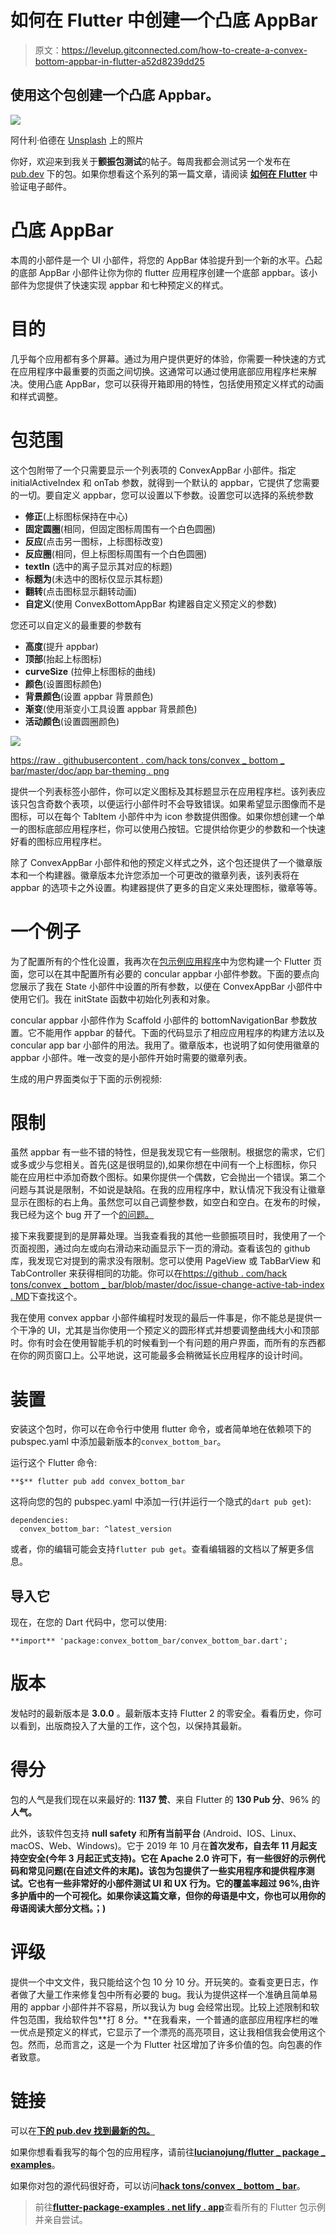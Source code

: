 # 如何在 Flutter 中创建一个凸底 AppBar

> 原文：<https://levelup.gitconnected.com/how-to-create-a-convex-bottom-appbar-in-flutter-a52d8239dd25>

## 使用这个包创建一个凸底 Appbar。

![](img/06c6b3abbe69a0bf538f03b1ba7bdaff.png)

阿什利·伯德在 [Unsplash](https://unsplash.com/s/photos/app-bar?utm_source=unsplash&utm_medium=referral&utm_content=creditCopyText) 上的照片

你好，欢迎来到我关于**颤振包测试**的帖子。每周我都会测试另一个发布在 [pub.dev](https://pub.dev/) 下的包。如果你想看这个系列的第一篇文章，请阅读 [**如何在 Flutter**](https://betterprogramming.pub/how-to-validate-emails-in-flutter-957ae75926c9) 中验证电子邮件。

# 凸底 AppBar

本周的小部件是一个 UI 小部件，将您的 AppBar 体验提升到一个新的水平。凸起的底部 AppBar 小部件让你为你的 flutter 应用程序创建一个底部 appbar。该小部件为您提供了快速实现 appbar 和七种预定义的样式。

# 目的

几乎每个应用都有多个屏幕。通过为用户提供更好的体验，你需要一种快速的方式在应用程序中最重要的页面之间切换。这通常可以通过使用底部应用程序栏来解决。使用凸底 AppBar，您可以获得开箱即用的特性，包括使用预定义样式的动画和样式调整。

# 包范围

这个包附带了一个只需要显示一个列表项的 ConvexAppBar 小部件。指定 initialActiveIndex 和 onTab 参数，就得到一个默认的 appbar，它提供了您需要的一切。要自定义 appbar，您可以设置以下参数。设置您可以选择的系统参数

*   **修正**(上标图标保持在中心)
*   **固定圆圈**(相同，但固定图标周围有一个白色圆圈)
*   **反应**(点击另一图标，上标图标改变)
*   **反应圈**(相同，但上标图标周围有一个白色圆圈)
*   **textIn** (选中的离子显示其对应的标题)
*   **标题为**(未选中的图标仅显示其标题)
*   **翻转**(点击图标显示翻转动画)
*   **自定义**(使用 ConvexBottomAppBar 构建器自定义预定义的参数)

您还可以自定义的最重要的参数有

*   **高度**(提升 appbar)
*   **顶部**(抬起上标图标)
*   **curveSize** (拉伸上标图标的曲线)
*   **颜色**(设置图标颜色)
*   **背景颜色**(设置 appbar 背景颜色)
*   **渐变**(使用渐变小工具设置 appbar 背景颜色)
*   **活动颜色**(设置圆圈颜色)

![](img/d023ef456511dab6c12d189de4e38350.png)

[https://raw . githubusercontent . com/hack tons/convex _ bottom _ bar/master/doc/app bar-theming . png](https://raw.githubusercontent.com/hacktons/convex_bottom_bar/master/doc/appbar-theming.png)

提供一个列表标签小部件，你可以定义图标及其标题显示在应用程序栏。该列表应该只包含奇数个表项，以便运行小部件时不会导致错误。如果希望显示图像而不是图标，可以在每个 TabItem 小部件中为 icon 参数提供图像。如果你想创建一个单一的图标底部应用程序栏，你可以使用凸按钮。它提供给你更少的参数和一个快速好看的图标应用程序栏。

除了 ConvexAppBar 小部件和他的预定义样式之外，这个包还提供了一个徽章版本和一个构建器。徽章版本允许您添加一个可更改的徽章列表，该列表将在 appbar 的选项卡之外设置。构建器提供了更多的自定义来处理图标，徽章等等。

# 一个例子

为了配置所有的个性化设置，我再次在[包示例应用程序](https://flutter-package-examples.netlify.app/#/)中为您构建一个 Flutter 页面，您可以在其中配置所有必要的 concular appbar 小部件参数。下面的要点向您展示了我在 State 小部件中设置的所有参数，以便在 ConvexAppBar 小部件中使用它们。我在 initState 函数中初始化列表和对象。

concular appbar 小部件作为 Scaffold 小部件的 bottomNavigationBar 参数放置。它不能用作 appbar 的替代。下面的代码显示了相应应用程序的构建方法以及 concular app bar 小部件的用法。我用了。徽章版本，也说明了如何使用徽章的 appbar 小部件。唯一改变的是小部件开始时需要的徽章列表。

生成的用户界面类似于下面的示例视频:

# 限制

虽然 appbar 有一些不错的特性，但是我发现它有一些限制。根据您的需求，它们或多或少与您相关。首先(这是很明显的),如果你想在中间有一个上标图标，你只能在应用栏中添加奇数个图标。如果你提供一个偶数，它会抛出一个错误。第二个问题与其说是限制，不如说是缺陷。在我的应用程序中，默认情况下我没有让徽章显示在图标的右上角。虽然您可以自己调整参数，如空白和空白。在发布的时候，我已经为这个 bug 开了一个[的问题。](https://github.com/hacktons/convex_bottom_bar/issues/146)

接下来我要提到的是屏幕处理。当我查看我的其他一些颤振项目时，我使用了一个页面视图，通过向左或向右滑动来动画显示下一页的滑动。查看该包的 github 库，我发现它对提到的需求没有限制。您可以使用 PageView 或 TabBarView 和 TabController 来获得相同的功能。你可以在[https://github . com/hack tons/convex _ bottom _ bar/blob/master/doc/issue-change-active-tab-index . MD](https://github.com/hacktons/convex_bottom_bar/blob/master/doc/issue-change-active-tab-index.md)下查找这个。

我在使用 convex appbar 小部件编程时发现的最后一件事是，你不能总是提供一个干净的 UI，尤其是当你使用一个预定义的圆形样式并想要调整曲线大小和顶部时。你有时会在使用智能手机的时候看到一个有问题的用户界面，而所有的东西都在你的网页窗口上。公平地说，这可能最多会稍微延长应用程序的设计时间。

# 装置

安装这个包时，你可以在命令行中使用 flutter 命令，或者简单地在依赖项下的 pubspec.yaml 中添加最新版本的`convex_bottom_bar`。

运行这个 Flutter 命令:

```
**$** flutter pub add convex_bottom_bar
```

这将向您的包的 pubspec.yaml 中添加一行(并运行一个隐式的`dart pub get`):

```
dependencies:
  convex_bottom_bar: ^latest_version
```

或者，你的编辑可能会支持`flutter pub get`。查看编辑器的文档以了解更多信息。

## 导入它

现在，在您的 Dart 代码中，您可以使用:

```
**import** 'package:convex_bottom_bar/convex_bottom_bar.dart';
```

# 版本

发帖时的最新版本是 **3.0.0** 。最新版本支持 Flutter 2 的零安全。看看历史，你可以看到，出版商投入了大量的工作，这个包，以保持其最新。

# 得分

包的人气是我们现在以来最好的: **1137 赞**、来自 Flutter 的 **130 Pub 分**、96% 的**人气。**

此外，该软件包支持 **null safety** 和**所有当前平台** (Android、IOS、Linux、macOS、Web、Windows)。它于 2019 年 10 月在**首次发布，自去年 11 月起支持空安全(今年 3 月起正式支持)。它在 **Apache 2.0** **许可**下，有一些很好的示例代码和常见问题(在自述文件的末尾)。该包为包提供了一些实用程序和提供程序测试。它也有一些非常好的小部件测试 UI 和 UX 行为。它的覆盖率超过 96%,由许多护盾中的一个可视化。如果你读这篇文章，但你的母语是中文，你也可以用你的母语阅读大部分文档。；)**

# 评级

提供一个中文文件，我只能给这个包 10 分 10 分。开玩笑的。查看变更日志，作者做了大量工作来修复包中所有必要的 bug。我认为提供这样一个准确且简单易用的 appbar 小部件并不容易，所以我认为 bug 会经常出现。比较上述限制和软件包范围，我给软件包**打 8 分。**在我看来，一个普通的底部应用程序栏的唯一优点是预定义的样式，它显示了一个漂亮的高亮项目，这让我相信我会使用这个包。然而，总而言之，这是一个为 Flutter 社区增加了许多价值的包。向包裹的作者致意。

# 链接

可以在[**下的 pub.dev 找到最新的包。**](https://pub.dev/packages/convex_bottom_bar)

如果你想看看我写的每个包的应用程序，请前往[**lucianojung/flutter _ package _ examples**](https://github.com/lucianojung/flutter_package_examples)。

如果你对包的源代码很好奇，可以访问[**hack tons/convex _ bottom _ bar**](https://github.com/hacktons/convex_bottom_bar)。

> 前往[**flutter-package-examples . net lify . app**](https://flutter-package-examples.netlify.app/)查看所有的 Flutter 包示例并亲自尝试。